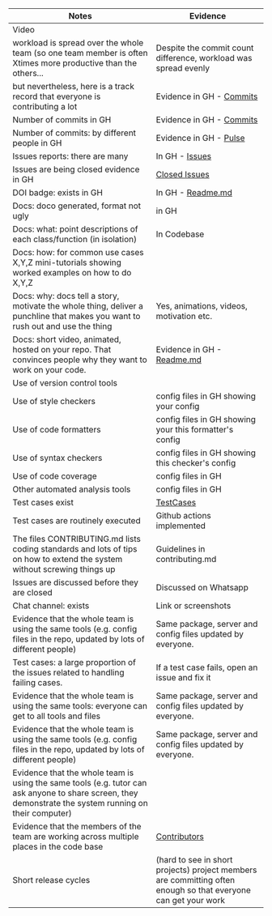 |Notes| Evidence|
|-----|---------|
|Video|   |
|workload is spread over the whole team (so one team member is often Xtimes more productive than the others...| Despite the commit count difference, workload was spread evenly|
|but nevertheless, here is a track record that everyone is contributing a lot| Evidence in GH - [Commits](https://github.com/Kashika08/ShopSync/commits/main)|
|Number of commits	in GH| Evidence in GH - [Commits](https://github.com/Kashika08/ShopSync/commits/main)|
|Number of commits: by different people	in GH| Evidence in GH - [Pulse](https://github.com/Kashika08/ShopSync/pulse)|
|Issues reports: there are many| In GH - [Issues](https://github.com/Kashika08/ShopSync/issues?q=is%3Aopen+is%3Aissue)|
|Issues are being closed	evidence in GH| [Closed Issues](https://github.com/Kashika08/ShopSync/issues?q=is%3Aissue+is%3Aclosed)|
|DOI badge: exists	in GH| In GH - [Readme.md](https://github.com/Kashika08/ShopSync/blob/main/README.md)|
|Docs: doco generated, format not ugly | in GH| 
|Docs: what: point descriptions of each class/function (in isolation)| In Codebase |
|Docs: how: for common use cases X,Y,Z mini-tutorials showing worked examples on how to do X,Y,Z| |
|Docs: why: docs tell a story, motivate the whole thing, deliver a punchline that makes you want to rush out and use the thing | Yes, animations, videos, motivation etc.|
|Docs: short video, animated, hosted on your repo. That convinces people why they want to work on your code.	| Evidence in GH - [Readme.md](https://github.com/Kashika08/ShopSync/blob/main/README.md)|
|Use of version control tools	| |
|Use of style checkers|	config files in GH showing your config |
|Use of code formatters|	config files in GH showing your this formatter's config|
|Use of syntax checkers| config files in GH showing this checker's config|
|Use of code coverage| 	config files in GH|
|Other automated analysis tools| config files in GH|
|Test cases exist| [TestCases](https://github.com/Kashika08/ShopSync/tree/main/tests)|
|Test cases are routinely executed| Github actions implemented|
|The files CONTRIBUTING.md lists coding standards and lots of tips on how to extend the system without screwing things up  |Guidelines in contributing.md |
|Issues are discussed before they are closed | Discussed on Whatsapp |
|Chat channel: exists| 	Link or screenshots |
|Evidence that the whole team is using the same tools (e.g. config files in the repo, updated by lots of different people) | Same package, server and config files updated by everyone. |
|Test cases: a large proportion of the issues related to handling failing cases.|If a test case fails, open an issue and fix it|
|Evidence that the whole team is using the same tools: everyone can get to all tools and files|Same package, server and config files updated by everyone. |
|Evidence that the whole team is using the same tools (e.g. config files in the repo, updated by lots of different people)	|Same package, server and config files updated by everyone. |
|Evidence that the whole team is using the same tools (e.g. tutor can ask anyone to share screen, they demonstrate the system running on their computer)| | 
|Evidence that the members of the team are working across multiple places in the code base	| [Contributors](https://github.com/Kashika08/ShopSync/graphs/contributors)
| Short release cycles| (hard to see in short projects) project members are committing often enough so that everyone can get your work|

